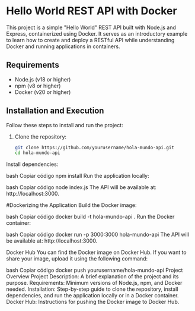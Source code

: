 # Hello World REST API with Docker

This project is a simple "Hello World" REST API built with Node.js and Express, containerized using Docker. It serves as an introductory example to learn how to create and deploy a RESTful API while understanding Docker and running applications in containers.

## Requirements

- Node.js (v18 or higher)
- npm (v8 or higher)
- Docker (v20 or higher)

## Installation and Execution

Follow these steps to install and run the project:

1. Clone the repository:
   ```bash
   git clone https://github.com/yourusername/hola-mundo-api.git
   cd hola-mundo-api
Install dependencies:

bash
Copiar código
npm install
Run the application locally:

bash
Copiar código
node index.js
The API will be available at: http://localhost:3000.

#Dockerizing the Application
Build the Docker image:

bash
Copiar código
docker build -t hola-mundo-api .
Run the Docker container:

bash
Copiar código
docker run -p 3000:3000 hola-mundo-api
The API will be available at: http://localhost:3000.

Docker Hub
You can find the Docker image on Docker Hub. If you want to share your image, upload it using the following command:

bash
Copiar código
docker push yourusername/hola-mundo-api
Project Overview
Project Description: A brief explanation of the project and its purpose.
Requirements: Minimum versions of Node.js, npm, and Docker needed.
Installation: Step-by-step guide to clone the repository, install dependencies, and run the application locally or in a Docker container.
Docker Hub: Instructions for pushing the Docker image to Docker Hub.
